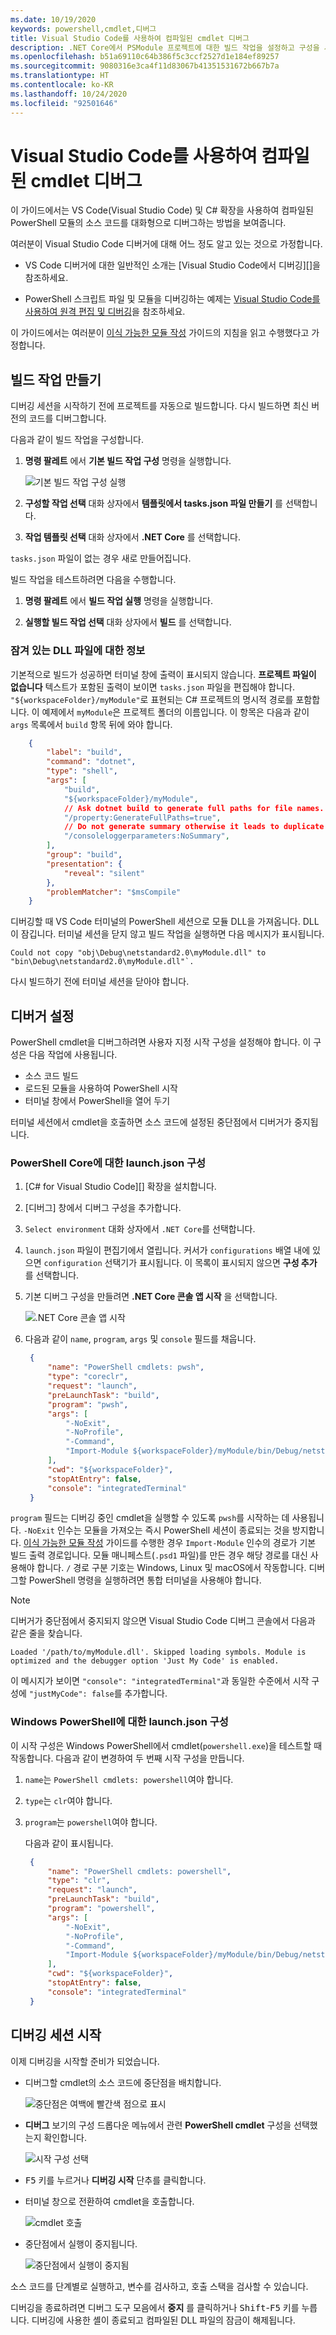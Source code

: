 ```yaml
---
ms.date: 10/19/2020
keywords: powershell,cmdlet,디버그
title: Visual Studio Code를 사용하여 컴파일된 cmdlet 디버그
description: .NET Core에서 PSModule 프로젝트에 대한 빌드 작업을 설정하고 구성을 시작하는 방법
ms.openlocfilehash: b51a69110c64b386f5c3ccf2527d1e184ef89257
ms.sourcegitcommit: 9080316e3ca4f11d83067b41351531672b667b7a
ms.translationtype: HT
ms.contentlocale: ko-KR
ms.lasthandoff: 10/24/2020
ms.locfileid: "92501646"
---
```

# <a name="using-visual-studio-code-to-debug-compiled-cmdlets"></a>Visual Studio Code를 사용하여 컴파일된 cmdlet 디버그

이 가이드에서는 VS Code(Visual Studio Code) 및 C# 확장을 사용하여 컴파일된 PowerShell 모듈의 소스 코드를 대화형으로 디버그하는 방법을 보여줍니다.

여러분이 Visual Studio Code 디버거에 대해 어느 정도 알고 있는 것으로 가정합니다.

- VS Code 디버거에 대한 일반적인 소개는 [Visual Studio Code에서 디버깅][]을 참조하세요.

- PowerShell 스크립트 파일 및 모듈을 디버깅하는 예제는 [Visual Studio Code를 사용하여 원격 편집 및 디버깅][]을 참조하세요.

이 가이드에서는 여러분이 [이식 가능한 모듈 작성][] 가이드의 지침을 읽고 수행했다고 가정합니다.

## <a name="creating-a-build-task"></a>빌드 작업 만들기

디버깅 세션을 시작하기 전에 프로젝트를 자동으로 빌드합니다. 다시 빌드하면 최신 버전의 코드를 디버그합니다.

다음과 같이 빌드 작업을 구성합니다.

1. **명령 팔레트** 에서 **기본 빌드 작업 구성** 명령을 실행합니다.

   ![기본 빌드 작업 구성 실행](media/using-vscode-for-debugging-compiled-cmdlets/configure-default-build-task.png)

1. **구성할 작업 선택** 대화 상자에서 **템플릿에서 tasks.json 파일 만들기** 를 선택합니다.

1. **작업 템플릿 선택** 대화 상자에서 **.NET Core** 를 선택합니다.

`tasks.json` 파일이 없는 경우 새로 만들어집니다.

빌드 작업을 테스트하려면 다음을 수행합니다.

1. **명령 팔레트** 에서 **빌드 작업 실행** 명령을 실행합니다.

1. **실행할 빌드 작업 선택** 대화 상자에서 **빌드** 를 선택합니다.

### <a name="information-about-dll-files-being-locked"></a>잠겨 있는 DLL 파일에 대한 정보

기본적으로 빌드가 성공하면 터미널 창에 출력이 표시되지 않습니다. **프로젝트 파일이 없습니다** 텍스트가 포함된 출력이 보이면 `tasks.json` 파일을 편집해야 합니다. `"${workspaceFolder}/myModule"`로 표현되는 C# 프로젝트의 명시적 경로를 포함합니다. 이 예제에서 `myModule`은 프로젝트 폴더의 이름입니다. 이 항목은 다음과 같이 `args` 목록에서 `build` 항목 뒤에 와야 합니다.

```json
    {
        "label": "build",
        "command": "dotnet",
        "type": "shell",
        "args": [
            "build",
            "${workspaceFolder}/myModule",
            // Ask dotnet build to generate full paths for file names.
            "/property:GenerateFullPaths=true",
            // Do not generate summary otherwise it leads to duplicate errors in Problems panel
            "/consoleloggerparameters:NoSummary",
        ],
        "group": "build",
        "presentation": {
            "reveal": "silent"
        },
        "problemMatcher": "$msCompile"
    }
```

디버깅할 때 VS Code 터미널의 PowerShell 세션으로 모듈 DLL을 가져옵니다. DLL이 잠깁니다. 터미널 세션을 닫지 않고 빌드 작업을 실행하면 다음 메시지가 표시됩니다.

```Output
Could not copy "obj\Debug\netstandard2.0\myModule.dll" to "bin\Debug\netstandard2.0\myModule.dll"`.
```

다시 빌드하기 전에 터미널 세션을 닫아야 합니다.

## <a name="setting-up-the-debugger"></a>디버거 설정

PowerShell cmdlet을 디버그하려면 사용자 지정 시작 구성을 설정해야 합니다. 이 구성은 다음 작업에 사용됩니다.

- 소스 코드 빌드
- 로드된 모듈을 사용하여 PowerShell 시작
- 터미널 창에서 PowerShell을 열어 두기

터미널 세션에서 cmdlet을 호출하면 소스 코드에 설정된 중단점에서 디버거가 중지됩니다.

### <a name="configuring-launchjson-for-powershell-core"></a>PowerShell Core에 대한 launch.json 구성

1. [C# for Visual Studio Code][] 확장을 설치합니다.

1. [디버그] 창에서 디버그 구성을 추가합니다.

1. `Select environment` 대화 상자에서 `.NET Core`를 선택합니다.

1. `launch.json` 파일이 편집기에서 열립니다. 커서가 `configurations` 배열 내에 있으면 `configuration` 선택기가 표시됩니다. 이 목록이 표시되지 않으면 **구성 추가** 를 선택합니다.

1. 기본 디버그 구성을 만들려면 **.NET Core 콘솔 앱 시작** 을 선택합니다.

   ![.NET Core 콘솔 앱 시작](media/using-vscode-for-debugging-compiled-cmdlets/add-configuration-dialog.png)

1. 다음과 같이 `name`, `program`, `args` 및 `console` 필드를 채웁니다.

   ```json
    {
        "name": "PowerShell cmdlets: pwsh",
        "type": "coreclr",
        "request": "launch",
        "preLaunchTask": "build",
        "program": "pwsh",
        "args": [
            "-NoExit",
            "-NoProfile",
            "-Command",
            "Import-Module ${workspaceFolder}/myModule/bin/Debug/netstandard2.0/myModule.dll",
        ],
        "cwd": "${workspaceFolder}",
        "stopAtEntry": false,
        "console": "integratedTerminal"
    }
   ```

`program` 필드는 디버깅 중인 cmdlet을 실행할 수 있도록 `pwsh`를 시작하는 데 사용됩니다. `-NoExit` 인수는 모듈을 가져오는 즉시 PowerShell 세션이 종료되는 것을 방지합니다.
[이식 가능한 모듈 작성][] 가이드를 수행한 경우 `Import-Module` 인수의 경로가 기본 빌드 출력 경로입니다. 모듈 매니페스트(`.psd1` 파일)를 만든 경우 해당 경로를 대신 사용해야 합니다. `/` 경로 구분 기호는 Windows, Linux 및 macOS에서 작동합니다. 디버그할 PowerShell 명령을 실행하려면 통합 터미널을 사용해야 합니다.

> [!NOTE]
> 디버거가 중단점에서 중지되지 않으면 Visual Studio Code 디버그 콘솔에서 다음과 같은 줄을 찾습니다.
>
> ```
> Loaded '/path/to/myModule.dll'. Skipped loading symbols. Module is optimized and the debugger option 'Just My Code' is enabled.
> ```
>
> 이 메시지가 보이면 `"console": "integratedTerminal"`과 동일한 수준에서 시작 구성에 `"justMyCode": false`를 추가합니다.

### <a name="configuring-launchjson-for-windows-powershell"></a>Windows PowerShell에 대한 launch.json 구성

이 시작 구성은 Windows PowerShell에서 cmdlet(`powershell.exe`)을 테스트할 때 작동합니다.
다음과 같이 변경하여 두 번째 시작 구성을 만듭니다.

1. `name`는 `PowerShell cmdlets: powershell`여야 합니다.

1. `type`는 `clr`여야 합니다.

1. `program`는 `powershell`여야 합니다.

   다음과 같이 표시됩니다.

   ```json
    {
        "name": "PowerShell cmdlets: powershell",
        "type": "clr",
        "request": "launch",
        "preLaunchTask": "build",
        "program": "powershell",
        "args": [
            "-NoExit",
            "-NoProfile",
            "-Command",
            "Import-Module ${workspaceFolder}/myModule/bin/Debug/netstandard2.0/myModule.dll",
        ],
        "cwd": "${workspaceFolder}",
        "stopAtEntry": false,
        "console": "integratedTerminal"
    }
   ```

## <a name="launching-a-debugging-session"></a>디버깅 세션 시작

이제 디버깅을 시작할 준비가 되었습니다.

- 디버그할 cmdlet의 소스 코드에 중단점을 배치합니다.

  ![중단점은 여백에 빨간색 점으로 표시](media/using-vscode-for-debugging-compiled-cmdlets/set-breakpoint.png)

- **디버그** 보기의 구성 드롭다운 메뉴에서 관련 **PowerShell cmdlet** 구성을 선택했는지 확인합니다.

  ![시작 구성 선택](media/using-vscode-for-debugging-compiled-cmdlets/select-launch-configuration.png)

- <kbd>F5</kbd> 키를 누르거나 **디버깅 시작** 단추를 클릭합니다.

- 터미널 창으로 전환하여 cmdlet을 호출합니다.

  ![cmdlet 호출](media/using-vscode-for-debugging-compiled-cmdlets/invoke-the-cmdlet.png)

- 중단점에서 실행이 중지됩니다.

  ![중단점에서 실행이 중지됨](media/using-vscode-for-debugging-compiled-cmdlets/stopped-at-breakpoint.png)

소스 코드를 단계별로 실행하고, 변수를 검사하고, 호출 스택을 검사할 수 있습니다.

디버깅을 종료하려면 디버그 도구 모음에서 **중지** 를 클릭하거나 <kbd>Shift</kbd>-<kbd>F5</kbd> 키를 누릅니다. 디버깅에 사용한 셸이 종료되고 컴파일된 DLL 파일의 잠금이 해제됩니다.

<!-- reference links -->
[Visual Studio Code의 디버깅]: https://code.visualstudio.com/docs/editor/debugging
[Visual Studio Code를 사용하여 원격 편집 및 디버깅]: using-vscode-for-remote-editing-and-debugging.md
[이식 가능한 모듈 작성]: ../writing-portable-modules.md
[Visual Studio Code용 C#]: https://marketplace.visualstudio.com/items?itemName=ms-dotnettools.csharp

